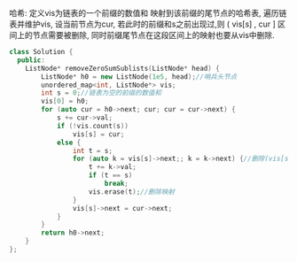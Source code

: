 哈希: 定义vis为链表的一个前缀的数值和 映射到该前缀的尾节点的哈希表, 遍历链表并维护vis, 设当前节点为cur, 若此时的前缀和s之前出现过,则 ( vis[s] , cur ] 区间上的节点需要被删除, 同时前缀尾节点在这段区间上的映射也要从vis中删除. 

```cpp
class Solution {
  public:
    ListNode* removeZeroSumSublists(ListNode* head) {
        ListNode* h0 = new ListNode(1e5, head);//哨兵头节点
        unordered_map<int, ListNode*> vis;
        int s = 0;//链表为空的前缀的数值和
        vis[0] = h0;
        for (auto cur = h0->next; cur; cur = cur->next) {
            s += cur->val;
            if (!vis.count(s))
                vis[s] = cur;
            else {
                int t = s;
                for (auto k = vis[s]->next;; k = k->next) {//删除(vis[s], cur]区间
                    t += k->val;
                    if (t == s)
                        break;
                    vis.erase(t);//删除映射
                }
                vis[s]->next = cur->next;
            }
        }
        return h0->next;
    }
};
```
